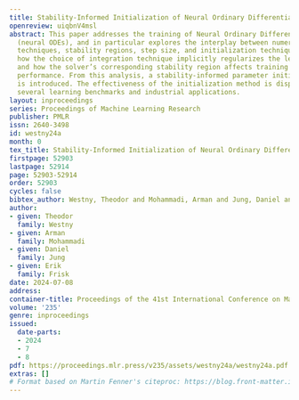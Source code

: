 ```yaml
---
title: Stability-Informed Initialization of Neural Ordinary Differential Equations
openreview: uiqbnV4msl
abstract: This paper addresses the training of Neural Ordinary Differential Equations
  (neural ODEs), and in particular explores the interplay between numerical integration
  techniques, stability regions, step size, and initialization techniques. It is shown
  how the choice of integration technique implicitly regularizes the learned model,
  and how the solver’s corresponding stability region affects training and prediction
  performance. From this analysis, a stability-informed parameter initialization technique
  is introduced. The effectiveness of the initialization method is displayed across
  several learning benchmarks and industrial applications.
layout: inproceedings
series: Proceedings of Machine Learning Research
publisher: PMLR
issn: 2640-3498
id: westny24a
month: 0
tex_title: Stability-Informed Initialization of Neural Ordinary Differential Equations
firstpage: 52903
lastpage: 52914
page: 52903-52914
order: 52903
cycles: false
bibtex_author: Westny, Theodor and Mohammadi, Arman and Jung, Daniel and Frisk, Erik
author:
- given: Theodor
  family: Westny
- given: Arman
  family: Mohammadi
- given: Daniel
  family: Jung
- given: Erik
  family: Frisk
date: 2024-07-08
address:
container-title: Proceedings of the 41st International Conference on Machine Learning
volume: '235'
genre: inproceedings
issued:
  date-parts:
  - 2024
  - 7
  - 8
pdf: https://proceedings.mlr.press/v235/assets/westny24a/westny24a.pdf
extras: []
# Format based on Martin Fenner's citeproc: https://blog.front-matter.io/posts/citeproc-yaml-for-bibliographies/
---
```

